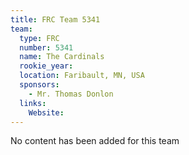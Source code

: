 ```yaml
---
title: FRC Team 5341
team:
  type: FRC
  number: 5341
  name: The Cardinals
  rookie_year: 
  location: Faribault, MN, USA
  sponsors:
    - Mr. Thomas Donlon
  links:
    Website: 
---
```

No content has been added for this team